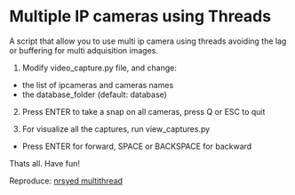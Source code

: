 # Multiple IP cameras using Threads

A script that allow you to use multi ip camera using threads avoiding the lag or buffering for multi adquisition images.

1. Modify video_capture.py file, and change:
  - the list of ipcameras and cameras names
  - the database_folder (default: database)
2. Press ENTER to take a snap on all cameras, press Q or ESC to quit

3. For visualize all the captures, run view_captures.py
  - Press ENTER for forward, SPACE or BACKSPACE for backward

Thats all. Have fun!


Reproduce: [nrsyed multithread](https://github.com/nrsyed/computer-vision/tree/master/multithread)
